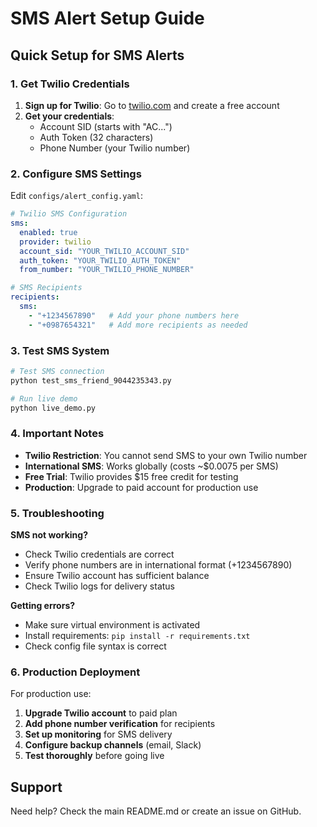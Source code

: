 # SMS Alert Setup Guide

## Quick Setup for SMS Alerts

### 1. Get Twilio Credentials

1. **Sign up for Twilio**: Go to [twilio.com](https://twilio.com) and create a free account
2. **Get your credentials**:
   - Account SID (starts with "AC...")
   - Auth Token (32 characters)
   - Phone Number (your Twilio number)

### 2. Configure SMS Settings

Edit `configs/alert_config.yaml`:

```yaml
# Twilio SMS Configuration
sms:
  enabled: true
  provider: twilio
  account_sid: "YOUR_TWILIO_ACCOUNT_SID"
  auth_token: "YOUR_TWILIO_AUTH_TOKEN"
  from_number: "YOUR_TWILIO_PHONE_NUMBER"

# SMS Recipients
recipients:
  sms:
    - "+1234567890"   # Add your phone numbers here
    - "+0987654321"   # Add more recipients as needed
```

### 3. Test SMS System

```bash
# Test SMS connection
python test_sms_friend_9044235343.py

# Run live demo
python live_demo.py
```

### 4. Important Notes

- **Twilio Restriction**: You cannot send SMS to your own Twilio number
- **International SMS**: Works globally (costs ~$0.0075 per SMS)
- **Free Trial**: Twilio provides $15 free credit for testing
- **Production**: Upgrade to paid account for production use

### 5. Troubleshooting

**SMS not working?**
- Check Twilio credentials are correct
- Verify phone numbers are in international format (+1234567890)
- Ensure Twilio account has sufficient balance
- Check Twilio logs for delivery status

**Getting errors?**
- Make sure virtual environment is activated
- Install requirements: `pip install -r requirements.txt`
- Check config file syntax is correct

### 6. Production Deployment

For production use:
1. **Upgrade Twilio account** to paid plan
2. **Add phone number verification** for recipients
3. **Set up monitoring** for SMS delivery
4. **Configure backup channels** (email, Slack)
5. **Test thoroughly** before going live

## Support

Need help? Check the main README.md or create an issue on GitHub.
